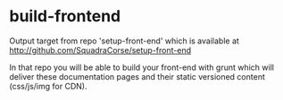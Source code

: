 build-frontend
==============

Output target from repo 'setup-front-end' which is available at http://github.com/SquadraCorse/setup-front-end

In that repo you will be able to build your front-end with grunt which will deliver these documentation pages and their static versioned content (css/js/img for CDN).
